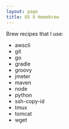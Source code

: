```yaml
---
layout: page
title: OS X Homebrew
---
```

Brew recipes that I use:

- awscli
- git
- go
- gradle
- groovy
- jmeter
- maven
- node
- python
- ssh-copy-id
- tmux
- tomcat
- wget
